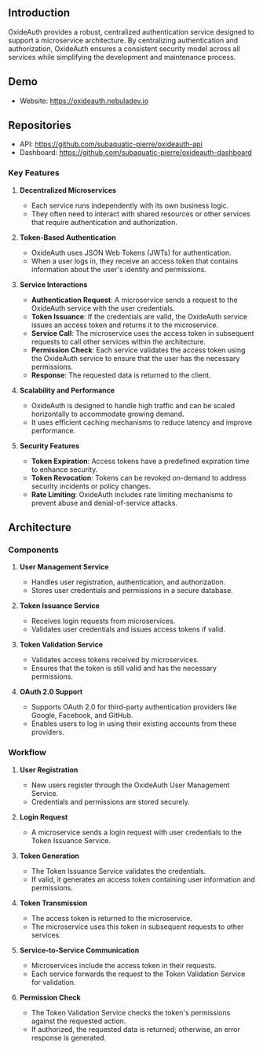 ## Introduction

OxideAuth provides a robust, centralized authentication service designed to support a microservice architecture. By centralizing authentication and authorization, OxideAuth ensures a consistent security model across all services while simplifying the development and maintenance process.

## Demo

- Website: https://oxideauth.nebuladev.io

## Repositories

- API: https://github.com/subaquatic-pierre/oxideauth-api
- Dashboard: https://github.com/subaquatic-pierre/oxideauth-dashboard

### Key Features

1. **Decentralized Microservices**

   - Each service runs independently with its own business logic.
   - They often need to interact with shared resources or other services that require authentication and authorization.

2. **Token-Based Authentication**

   - OxideAuth uses JSON Web Tokens (JWTs) for authentication.
   - When a user logs in, they receive an access token that contains information about the user's identity and permissions.

3. **Service Interactions**

   - **Authentication Request**: A microservice sends a request to the OxideAuth service with the user credentials.
   - **Token Issuance**: If the credentials are valid, the OxideAuth service issues an access token and returns it to the microservice.
   - **Service Call**: The microservice uses the access token in subsequent requests to call other services within the architecture.
   - **Permission Check**: Each service validates the access token using the OxideAuth service to ensure that the user has the necessary permissions.
   - **Response**: The requested data is returned to the client.

4. **Scalability and Performance**

   - OxideAuth is designed to handle high traffic and can be scaled horizontally to accommodate growing demand.
   - It uses efficient caching mechanisms to reduce latency and improve performance.

5. **Security Features**
   - **Token Expiration**: Access tokens have a predefined expiration time to enhance security.
   - **Token Revocation**: Tokens can be revoked on-demand to address security incidents or policy changes.
   - **Rate Limiting**: OxideAuth includes rate limiting mechanisms to prevent abuse and denial-of-service attacks.

## Architecture

### Components

1. **User Management Service**

   - Handles user registration, authentication, and authorization.
   - Stores user credentials and permissions in a secure database.

2. **Token Issuance Service**

   - Receives login requests from microservices.
   - Validates user credentials and issues access tokens if valid.

3. **Token Validation Service**

   - Validates access tokens received by microservices.
   - Ensures that the token is still valid and has the necessary permissions.

4. **OAuth 2.0 Support**
   - Supports OAuth 2.0 for third-party authentication providers like Google, Facebook, and GitHub.
   - Enables users to log in using their existing accounts from these providers.

### Workflow

1. **User Registration**

   - New users register through the OxideAuth User Management Service.
   - Credentials and permissions are stored securely.

2. **Login Request**

   - A microservice sends a login request with user credentials to the Token Issuance Service.

3. **Token Generation**

   - The Token Issuance Service validates the credentials.
   - If valid, it generates an access token containing user information and permissions.

4. **Token Transmission**

   - The access token is returned to the microservice.
   - The microservice uses this token in subsequent requests to other services.

5. **Service-to-Service Communication**

   - Microservices include the access token in their requests.
   - Each service forwards the request to the Token Validation Service for validation.

6. **Permission Check**
   - The Token Validation Service checks the token's permissions against the requested action.
   - If authorized, the requested data is returned; otherwise, an error response is generated.
